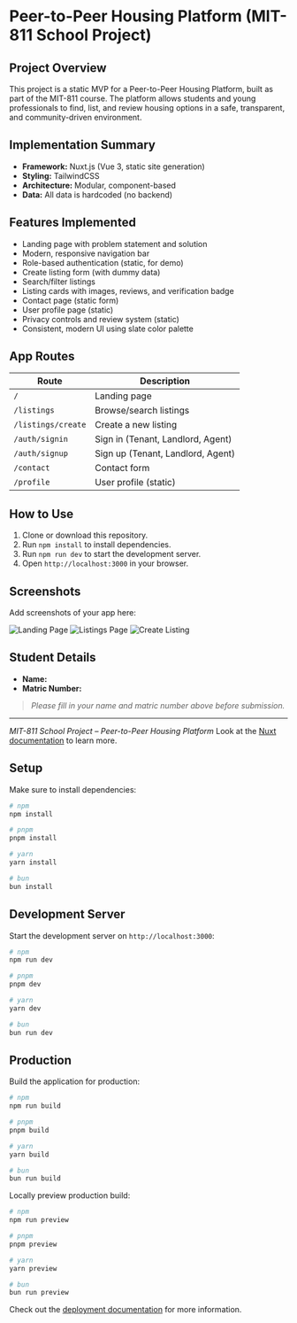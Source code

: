 
# Peer-to-Peer Housing Platform (MIT-811 School Project)

## Project Overview
This project is a static MVP for a Peer-to-Peer Housing Platform, built as part of the MIT-811 course. The platform allows students and young professionals to find, list, and review housing options in a safe, transparent, and community-driven environment.

## Implementation Summary
- **Framework:** Nuxt.js (Vue 3, static site generation)
- **Styling:** TailwindCSS
- **Architecture:** Modular, component-based
- **Data:** All data is hardcoded (no backend)

## Features Implemented
- Landing page with problem statement and solution
- Modern, responsive navigation bar
- Role-based authentication (static, for demo)
- Create listing form (with dummy data)
- Search/filter listings
- Listing cards with images, reviews, and verification badge
- Contact page (static form)
- User profile page (static)
- Privacy controls and review system (static)
- Consistent, modern UI using slate color palette

## App Routes

| Route                | Description                       |
|----------------------|-----------------------------------|
| `/`                  | Landing page                      |
| `/listings`          | Browse/search listings            |
| `/listings/create`   | Create a new listing              |
| `/auth/signin`       | Sign in (Tenant, Landlord, Agent) |
| `/auth/signup`       | Sign up (Tenant, Landlord, Agent) |
| `/contact`           | Contact form                      |
| `/profile`           | User profile (static)             |


## How to Use
1. Clone or download this repository.
2. Run `npm install` to install dependencies.
3. Run `npm run dev` to start the development server.
4. Open `http://localhost:3000` in your browser.

## Screenshots
Add screenshots of your app here:

![Landing Page](screenshots/landing.png)
![Listings Page](screenshots/listings.png)
![Create Listing](screenshots/create-listing.png)

## Student Details
- **Name:**
- **Matric Number:**

> _Please fill in your name and matric number above before submission._

---
_MIT-811 School Project – Peer-to-Peer Housing Platform_
Look at the [Nuxt documentation](https://nuxt.com/docs/getting-started/introduction) to learn more.

## Setup

Make sure to install dependencies:

```bash
# npm
npm install

# pnpm
pnpm install

# yarn
yarn install

# bun
bun install
```

## Development Server

Start the development server on `http://localhost:3000`:

```bash
# npm
npm run dev

# pnpm
pnpm dev

# yarn
yarn dev

# bun
bun run dev
```

## Production

Build the application for production:

```bash
# npm
npm run build

# pnpm
pnpm build

# yarn
yarn build

# bun
bun run build
```

Locally preview production build:

```bash
# npm
npm run preview

# pnpm
pnpm preview

# yarn
yarn preview

# bun
bun run preview
```

Check out the [deployment documentation](https://nuxt.com/docs/getting-started/deployment) for more information.
